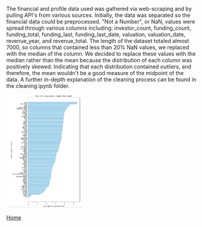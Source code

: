 The financial and profile data used was gathered via web-scraping and by pulling API's from various sources. Initially, the data was separated so the financial data could be preprocessed. "Not a Number", or NaN, values were spread through various columns including: investor_count, funding_count, funding_total, funding_last, funding_last_date, valuation, valuation_date, revenue_year, and revenue_total. The length of the dataset totaled almost 7000, so columns that contained less than 20% NaN values, we replaced with the median of the column. We decided to replace these values with the median rather than the mean because the distribution of each column was positively skewed. Indicating that each distribution contained outliers, and therefore, the mean wouldn't be a good measure of the midpoint of the data. A further in-depth explanation of the cleaning process can be found in the cleaning.ipynb folder. 


<img src = "visualizations/melbarh.png" alt = "This graph illustrates the maximum amount of funding an individual company recieved in each country.\n This will be vital to our analysis because we can predict if a company will recieve more funding based on the country they founded their company in." style="width:200px;height:300px;">

<a href="https://wihi1131.github.io/Data-Mining-Project/">Home</a>
